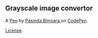 Grayscale image convertor
-------------------------


A [Pen](https://codepen.io/pasindabimsara/pen/OJLQdyq) by [Pasinda Bimsara ](https://codepen.io/pasindabimsara) on [CodePen](https://codepen.io).

[License](https://codepen.io/pasindabimsara/pen/OJLQdyq/license).